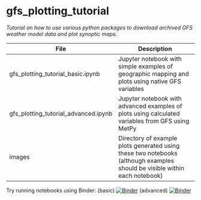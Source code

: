 # gfs_plotting_tutorial
*Tutorial on how to use various python packages to download archived GFS weather model data and plot synoptic maps.*

| File | Description |
| ---- | ----------- |
| gfs_plotting_tutorial_basic.ipynb | Jupyter notebook with simple examples of geographic mapping and plots using native GFS variables |
| gfs_plotting_tutorial_advanced.ipynb | Jupyter notebook with advanced examples of plots using calculated variables from GFS using MetPy |
| images | Directory of example plots generated using these two notebooks (although examples should be visible within each notebook) |

Try running notebooks using Binder: 
(basic) [![Binder](https://mybinder.org/badge_logo.svg)](https://mybinder.org/v2/gh/mbartolini18/gfs_plotting_tutorial/binder_test?filepath=gfs_plotting_tutorial_basic.ipynb)
(advanced) [![Binder](https://mybinder.org/badge_logo.svg)](https://mybinder.org/v2/gh/mbartolini18/gfs_plotting_tutorial/binder_test?filepath=gfs_plotting_tutorial_advanced.ipynb)
